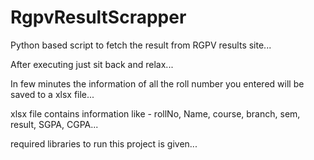 # RgpvResultScrapper

Python based script to fetch the result from RGPV results site...

After executing just sit back and relax...

In few minutes the information of all the roll number you entered will be saved to a xlsx file...

xlsx file contains information like - rollNo, Name, course, branch, sem, result, SGPA, CGPA...


required libraries to run this project is given...
